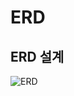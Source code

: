 # ERD

## ERD 설계
  ![ERD](https://github.com/user-attachments/assets/5a57a2a5-f5c2-46ff-9e57-10c59ee0fc27)